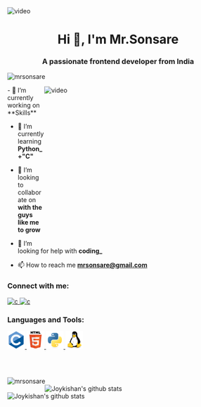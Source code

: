 <img align="auto" src="https://i.ibb.co/J5FXJDj/1-20230710-014449-0000.jpg" alt="video" width="auto" height="auto">
<h1 align="center">Hi 👋, I'm Mr.Sonsare</h1>
<h3 align="center">A passionate frontend developer from India</h3><p align="left"> <img src="https://komarev.com/ghpvc/?username=mrsonsare&label=Profile%20views&color=0e75b6&style=flat" alt="mrsonsare" /> </p>




<img align="right" src="https://cdn.dribbble.com/users/2131993/screenshots/4948736/thoughtworks-gif_dribbble.gif" alt="video" width="420" height="350">
- 🔭 I’m currently working on **Skills**

- 🌱 I’m currently learning **Python_+"C"**

- 👯 I’m looking to collaborate on **with the guys like me to grow**

- 🤝 I’m looking for help with **coding_**

- 📫 How to reach me **mrsonsare@gmail.com**

<h3 align="left">Connect with me:</h3>
<p align="left"> <a href="https://instagram.com/mr.sonsare" target="_blank" rel="noreferrer"> <img src="https://img.shields.io/badge/Instagram-%23E4405F.svg?logo=Instagram&logoColor=white" alt="c" width="80" height="40"/> </a>
    <a href="https://www.linkedin.com/in/harshal-sonsare-baba60246" target="_blank" rel="noreferrer"> <img src="https://img.shields.io/badge/LinkedIn-%230077B5.svg?logo=linkedin&logoColor=white" alt="c" width="80" height="40"/> </a>
</p>

<h3 align="left">Languages and Tools:</h3>
<p align="left"> <a href="https://www.cprogramming.com/" target="_blank" rel="noreferrer"> <img src="https://raw.githubusercontent.com/devicons/devicon/master/icons/c/c-original.svg" alt="c" width="40" height="40"/> </a> <a href="https://www.w3.org/html/" target="_blank" rel="noreferrer"> <img src="https://raw.githubusercontent.com/devicons/devicon/master/icons/html5/html5-original-wordmark.svg" alt="html5" width="40" height="40"/> </a> <a href="https://www.python.org" target="_blank" rel="noreferrer"> <img src="https://raw.githubusercontent.com/devicons/devicon/master/icons/python/python-original.svg" alt="python" width="40" height="40"/> </a> <a href="https://www.linux.org/" target="_blank" rel="noreferrer"> <img src="https://raw.githubusercontent.com/devicons/devicon/master/icons/linux/linux-original.svg" alt="linux" width="40" height="40"/> </a>  </p>
<br><br>
<p><img align="left" src="https://github-readme-stats.vercel.app/api?username=mrsonsare&theme=dark&hide_border=false&include_all_commits=true&count_private=true" alt="mrsonsare" /> 
    

   <a> <img width="419" height="auto" align="right" alt="Joykishan's github stats" 
    src="https://github-readme-streak-stats.herokuapp.com/?user=mrsonsare&theme=dark&hide_border=false" />
</a>
<img width="419" height="auto" align="left" alt="Joykishan's github stats" 
    src="https://github-readme-stats.vercel.app/api/top-langs/?username=mrsonsare&theme=dark&hide_border=false&include_all_commits=true&count_private=true&layout=compact" /></p>

